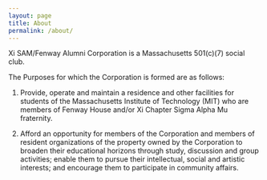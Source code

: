 ```yaml
---
layout: page
title: About
permalink: /about/
---
```


Xi SAM/Fenway Alumni Corporation is a Massachusetts 501(c)(7) social club.

The Purposes for which the Corporation is formed are as follows:

1. Provide, operate and maintain a residence and other facilities for students of the Massachusetts Institute of Technology (MIT) who are members of Fenway House and/or Xi Chapter Sigma Alpha Mu fraternity.

2. Afford an opportunity for members of the Corporation and members of resident organizations of the property owned by the Corporation to broaden their educational horizons through study, discussion and group activities; enable them to pursue their intellectual, social and artistic interests; and encourage them to participate in community affairs.
